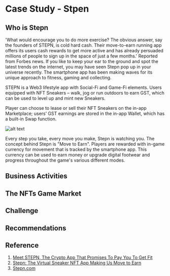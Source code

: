 # Case Study - Stpen


## Who is Stepn

'What would encourage you to do more exercise? The obvious answer, say the founders of STEPN, is cold hard cash. Their move-to-earn running app offers its users cash rewards to get more active and has already persuaded millions of people to sign up in the space of just a few months.' Reported from Forbes news. If you like to keep your ear to the ground and spot the latest trends on the internet, you may have seen Stepn pop up in your universe recently. The smartphone app has been making waves for its unique approach to fitness, gaming and collecting.

STEPN is a Web3 lifestyle app with Social-Fi and Game-Fi elements. Users equipped with NFT Sneakers – walk, jog or run outdoors to earn GST, which can be used to level up and mint new Sneakers.

Player can choose to lease or sell their NFT Sneakers on the in-app Marketplace; users’ GST earnings are stored in the in-app Wallet, which has a built-in Swap function.

![alt text](https://cms-cdn.thesolesupplier.co.uk/2022/05/make-your-steps-count-03_w1160.png.webp)

Every step you take, every move you make, Stepn is watching you. The concept behind Stepn is "Move to Earn". Players are rewarded with in-game currency for movement that is tracked by the smartphone app. This currency can be used to earn money or upgrade digital footwear and progress throughout the game's various different modes.





## Business Activities

## The NFTs Game Market

## Challenge

## Recommendations

## Reference

1. [Meet STEPN, The Crypto App That Promises To Pay You To Get Fit](https://www.forbes.com/sites/davidprosser/2022/05/12/meet-stepn-the-crypto-app-that-promises-to-pay-you-to-get-fit/?sh=551680be3496)
2. [Stepn: The Virtual Sneaker NFT App Making Us Move to Earn](https://thesolesupplier.co.uk/news/stepn-the-virtual-sneaker-nft-app-making-us-move-to-earn/)
3. [Stepn.com](https://stepn.com/litePaper)



